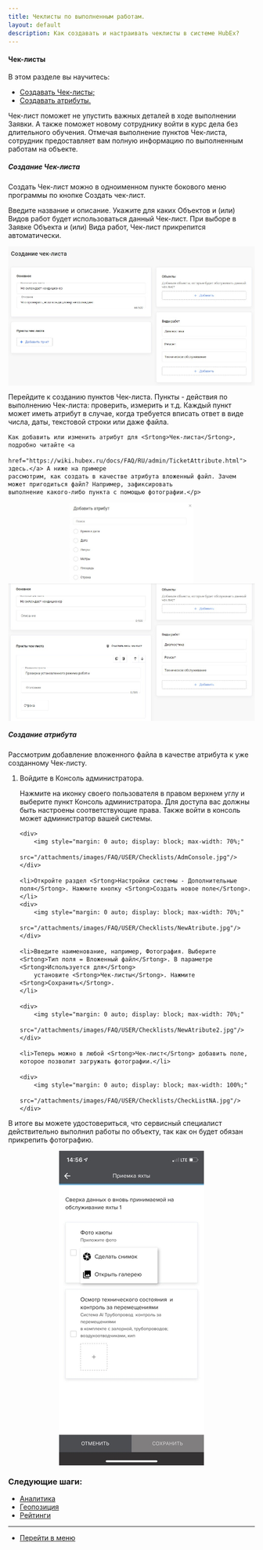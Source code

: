 ```yaml
---
title: Чеклисты по выполненным работам.
layout: default
description: Как создавать и настраивать чеклисты в системе HubEx?
---
```


<!-- Yandex.Metrika counter -->
<script type="text/javascript">
    (function (m, e, t, r, i, k, a) {
        m[i] = m[i] || function () {
            (m[i].a = m[i].a || []).push(arguments)
        };
        m[i].l = 1 * new Date();
        k = e.createElement(t), a = e.getElementsByTagName(t)[0], k.async = 1, k.src = r, a.parentNode.insertBefore(k, a)
    })
    (window, document, "script", "https://mc.yandex.ru/metrika/tag.js", "ym");
    ym('{{ site.yandex_metric }}', "init", {
        id: '{{ site.yandex_metric }}',
        clickmap: true,
        trackLinks: true,
        accurateTrackBounce: true,
        webvisor: true
    });
</script>
<noscript>
    <div><img src="https://mc.yandex.ru/watch/'{{ site.yandex_metric }}'" style="position:absolute; left:-9999px;"
              alt=""/></div>
</noscript>
<!-- /Yandex.Metrika counter -->

#### Чек-листы
В этом разделе вы научитесь:
<html>
<meta charset="utf-8">
<title>Быстрый переход внутри документа</title>
<ul>
    <li><a href="#checklist">Создавать <Srtong>Чек-листы</Srtong>;</a></li>
    <li><a href="#atribute">Создавать атрибуты.</a></li>

</ul>
</html>

<p><Srtong>Чек-лист</Srtong> поможет не упустить важных деталей в ходе выполнении <Srtong>Заявки</Srtong>. А также поможет новому сотруднику войти в курс
    дела без длительного обучения. Отмечая выполнение пунктов <Srtong>Чек-листа</Srtong>, сотрудник предоставляет вам полную информацию
    по выполненным работам на объекте.</p>

<h5 id="checklist">Создание Чек-листа</h5>
<p>Создать <Srtong>Чек-лист</Srtong> можно в одноименном пункте бокового меню программы по кнопке <Srtong>Создать чек-лист</Srtong>.</p>
<p>Введите название и описание. Укажите для каких <Srtong>Объектов</Srtong> и (или) <Srtong>Видов работ</Srtong> будет использоваться данный <Srtong>Чек-лист</Srtong>. При
    выборе в <Srtong>Заявке</Srtong> <Srtong>Объекта</Srtong> и (или) <Srtong>Вида работ</Srtong>, <Srtong>Чек-лист</Srtong> прикрепится автоматически.</p>

<div>
    <img style="margin: 0 auto; display: block; max-width: 100%;"
         src="/attachments/images/FAQ/USER/Checklists/CheckList.jpg"/>
</div>

<p> Перейдите к созданию пунктов <Srtong>Чек-листа</Srtong>. Пункты - действия по выполнению <Srtong>Чек-листа</Srtong>: проверить, измерить и т.д. Каждый
    пункт
    может иметь атрибут в случае, когда требуется вписать ответ в виде числа, даты, текстовой строки или даже файла.

    Как добавить или изменить атрибут для <Srtong>Чек-листа</Srtong>, подробно читайте <a
            href="https://wiki.hubex.ru/docs/FAQ/RU/admin/TicketAttribute.html"> здесь.</a> А ниже на примере
    рассмотрим, как создать в качестве атрибута вложенный файл. Зачем может пригодиться файл? Например, зафиксировать
    выполнение какого-либо пункта с помощью фотографии.</p>

<div>
    <img style="margin: 0 auto; display: block; max-width: 50%;"
         src="/attachments/images/FAQ/USER/Checklists/Atribute.jpg"/>
</div>
<div>
    <img style="margin: 0 auto; display: block; max-width: 100%;"
         src="/attachments/images/FAQ/USER/Checklists/CheckListPoint.jpg"/>
</div>

<h5 id="atribute">Создание атрибута</h5>
<p>Рассмотрим добавление вложенного файла в качестве атрибута к уже созданному <Srtong>Чек-листу</Srtong>.</p>

<ol type="1">
    <li>Войдите в Консоль администратора.</li>
    <p>Нажмите на иконку своего пользователя в правом верхнем углу и выберите пункт <Srtong>Консоль администратора</Srtong>. Для доступа
        вас должны быть настроены соответствующие права. Также войти в консоль может администратор вашей системы.</p>

    <div>
        <img style="margin: 0 auto; display: block; max-width: 70%;"
             src="/attachments/images/FAQ/USER/Checklists/AdmConsole.jpg"/>
    </div>

    <li>Откройте раздел <Srtong>Настройки системы - Дополнительные поля</Srtong>. Нажмите кнопку <Srtong>Создать новое поле</Srtong>.</li>
    <div>
        <img style="margin: 0 auto; display: block; max-width: 70%;"
             src="/attachments/images/FAQ/USER/Checklists/NewAtribute.jpg"/>
    </div>

    <li>Введите наименование, например, Фотография. Выберите <Srtong>Тип поля = Вложенный файл</Srtong>. В параметре <Srtong>Используется для</Srtong>
        установите <Srtong>Чек-листы</Srtong>. Нажмите <Srtong>Сохранить</Srtong>.
    </li>

    <div>
        <img style="margin: 0 auto; display: block; max-width: 70%;"
             src="/attachments/images/FAQ/USER/Checklists/NewAtribute2.jpg"/>
    </div>

    <li>Теперь можно в любой <Srtong>Чек-лист</Srtong> добавить поле, которое позволит загружать фотографии.</li>
    
    <div>
        <img style="margin: 0 auto; display: block; max-width: 100%;"
             src="/attachments/images/FAQ/USER/Checklists/CheckListNA.jpg"/>
    </div>

</ol>

<p>В итоге вы можете удостовериться, что сервисный специалист действительно выполнил работы по объекту, так как он будет
    обязан прикрепить фотографию.</p>
<div>
    <img style="margin: 0 auto; display: block; max-width: 100%;"
         src="/attachments/images/FAQ/USER/Checklists/check3.jpg"/>
</div>


### Следующие шаги:
- [Аналитика](./Analytics.md)
- [Геопозиция](./GeoPosition.md)
- [Рейтинги](./Ratings.md)


___
- [Перейти в меню](http://wiki.hubex.ru)
